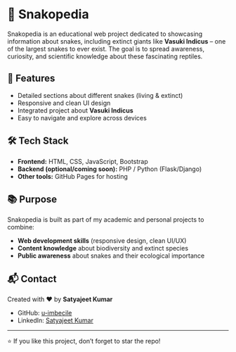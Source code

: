 
# 🐍 Snakopedia  

Snakopedia is an educational web project dedicated to showcasing information about snakes, including extinct giants like **Vasuki Indicus** – one of the largest snakes to ever exist. The goal is to spread awareness, curiosity, and scientific knowledge about these fascinating reptiles.  

## 🚀 Features  
- Detailed sections about different snakes (living & extinct)  
- Responsive and clean UI design  
- Integrated project about **Vasuki Indicus**  
- Easy to navigate and explore across devices  

## 🛠️ Tech Stack  
- **Frontend:** HTML, CSS, JavaScript, Bootstrap  
- **Backend (optional/coming soon):** PHP / Python (Flask/Django)  
- **Other tools:** GitHub Pages for hosting  

## 📚 Purpose  
Snakopedia is built as part of my academic and personal projects to combine:  
- **Web development skills** (responsive design, clean UI/UX)  
- **Content knowledge** about biodiversity and extinct species  
- **Public awareness** about snakes and their ecological importance  

## 📬 Contact  
Created with ❤️ by **Satyajeet Kumar**  
- GitHub: [u-imbecile](https://github.com/u-imbecile)  
- LinkedIn: [Satyajeet Kumar](https://www.linkedin.com/in/-satyajeet/)  

---
⭐ If you like this project, don’t forget to star the repo!
